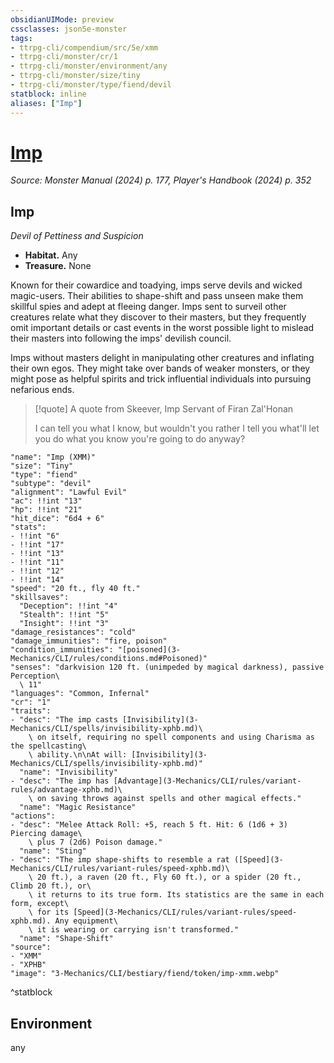 ```yaml
---
obsidianUIMode: preview
cssclasses: json5e-monster
tags:
- ttrpg-cli/compendium/src/5e/xmm
- ttrpg-cli/monster/cr/1
- ttrpg-cli/monster/environment/any
- ttrpg-cli/monster/size/tiny
- ttrpg-cli/monster/type/fiend/devil
statblock: inline
aliases: ["Imp"]
---
```

# [Imp](3-Mechanics\CLI\bestiary\fiend/imp-xmm.md)
*Source: Monster Manual (2024) p. 177, Player's Handbook (2024) p. 352*  

## Imp

*Devil of Pettiness and Suspicion*

- **Habitat.** Any  
- **Treasure.** None  

Known for their cowardice and toadying, imps serve devils and wicked magic-users. Their abilities to shape-shift and pass unseen make them skillful spies and adept at fleeing danger. Imps sent to surveil other creatures relate what they discover to their masters, but they frequently omit important details or cast events in the worst possible light to mislead their masters into following the imps' devilish council.

Imps without masters delight in manipulating other creatures and inflating their own egos. They might take over bands of weaker monsters, or they might pose as helpful spirits and trick influential individuals into pursuing nefarious ends.

> [!quote] A quote from Skeever, Imp Servant of Firan Zal'Honan  
> 
> I can tell you what I know, but wouldn't you rather I tell you what'll let you do what you know you're going to do anyway?


```statblock
"name": "Imp (XMM)"
"size": "Tiny"
"type": "fiend"
"subtype": "devil"
"alignment": "Lawful Evil"
"ac": !!int "13"
"hp": !!int "21"
"hit_dice": "6d4 + 6"
"stats":
- !!int "6"
- !!int "17"
- !!int "13"
- !!int "11"
- !!int "12"
- !!int "14"
"speed": "20 ft., fly 40 ft."
"skillsaves":
  "Deception": !!int "4"
  "Stealth": !!int "5"
  "Insight": !!int "3"
"damage_resistances": "cold"
"damage_immunities": "fire, poison"
"condition_immunities": "[poisoned](3-Mechanics/CLI/rules/conditions.md#Poisoned)"
"senses": "darkvision 120 ft. (unimpeded by magical darkness), passive Perception\
  \ 11"
"languages": "Common, Infernal"
"cr": "1"
"traits":
- "desc": "The imp casts [Invisibility](3-Mechanics/CLI/spells/invisibility-xphb.md)\
    \ on itself, requiring no spell components and using Charisma as the spellcasting\
    \ ability.\n\nAt will: [Invisibility](3-Mechanics/CLI/spells/invisibility-xphb.md)"
  "name": "Invisibility"
- "desc": "The imp has [Advantage](3-Mechanics/CLI/rules/variant-rules/advantage-xphb.md)\
    \ on saving throws against spells and other magical effects."
  "name": "Magic Resistance"
"actions":
- "desc": "Melee Attack Roll: +5, reach 5 ft. Hit: 6 (1d6 + 3) Piercing damage\
    \ plus 7 (2d6) Poison damage."
  "name": "Sting"
- "desc": "The imp shape-shifts to resemble a rat ([Speed](3-Mechanics/CLI/rules/variant-rules/speed-xphb.md)\
    \ 20 ft.), a raven (20 ft., Fly 60 ft.), or a spider (20 ft., Climb 20 ft.), or\
    \ it returns to its true form. Its statistics are the same in each form, except\
    \ for its [Speed](3-Mechanics/CLI/rules/variant-rules/speed-xphb.md). Any equipment\
    \ it is wearing or carrying isn't transformed."
  "name": "Shape-Shift"
"source":
- "XMM"
- "XPHB"
"image": "3-Mechanics/CLI/bestiary/fiend/token/imp-xmm.webp"
```
^statblock

## Environment

any